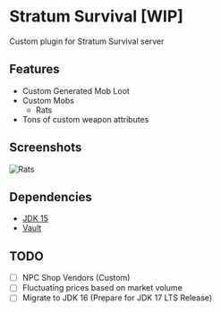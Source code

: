 # Stratum Survival [WIP]

Custom plugin for Stratum Survival server

## Features

* Custom Generated Mob Loot
* Custom Mobs
    * Rats
* Tons of custom weapon attributes

## Screenshots

![Rats](https://media.discordapp.net/attachments/836826304883851286/837442932214464512/unknown.png)

## Dependencies

* [JDK 15](https://jdk.java.net/)
* [Vault](https://github.com/MilkBowl/Vault/)

## TODO

- [ ] NPC Shop Vendors (Custom)
- [ ] Fluctuating prices based on market volume
- [ ] Migrate to JDK 16 (Prepare for JDK 17 LTS Release)